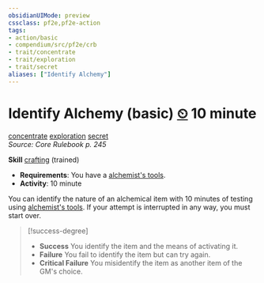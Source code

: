 ```yaml
---
obsidianUIMode: preview
cssclass: pf2e,pf2e-action
tags:
- action/basic
- compendium/src/pf2e/crb
- trait/concentrate
- trait/exploration
- trait/secret
aliases: ["Identify Alchemy"]
---
```

# Identify Alchemy (basic) [⏲](chapter-9-playing-the-game.md#Actions "Duration or Frequency") 10 minute
[concentrate](concentrate.md "Concentrate Action & Ability Trait")  [exploration](exploration.md "Exploration Action & Ability Trait")  [secret](secret.md "Secret General Trait")  
*Source: Core Rulebook p. 245*  

**Skill** [crafting](skills.md#Crafting) (trained)
- **Requirements**: You have a [alchemist's tools](alchemists-tools.md).
- **Activity**: 10 minute

You can identify the nature of an alchemical item with 10 minutes of testing using [alchemist's tools](alchemists-tools.md). If your attempt is interrupted in any way, you must start over.

> [!success-degree] 
> - **Success** You identify the item and the means of activating it.
> - **Failure** You fail to identify the item but can try again.
> - **Critical Failure** You misidentify the item as another item of the GM's choice.
